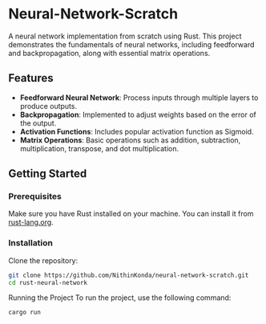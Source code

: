 # Neural-Network-Scratch

A neural network implementation from scratch using Rust. This project demonstrates the fundamentals of neural networks, including feedforward and backpropagation, along with essential matrix operations.

## Features

- **Feedforward Neural Network**: Process inputs through multiple layers to produce outputs.
- **Backpropagation**: Implemented to adjust weights based on the error of the output.
- **Activation Functions**: Includes popular activation function as Sigmoid.
- **Matrix Operations**: Basic operations such as addition, subtraction, multiplication, transpose, and dot multiplication.

## Getting Started

### Prerequisites

Make sure you have Rust installed on your machine. You can install it from [rust-lang.org](https://www.rust-lang.org/tools/install).

### Installation

Clone the repository:

```bash
git clone https://github.com/NithinKonda/neural-network-scratch.git
cd rust-neural-network
```

Running the Project
To run the project, use the following command:

```bash
cargo run
```

